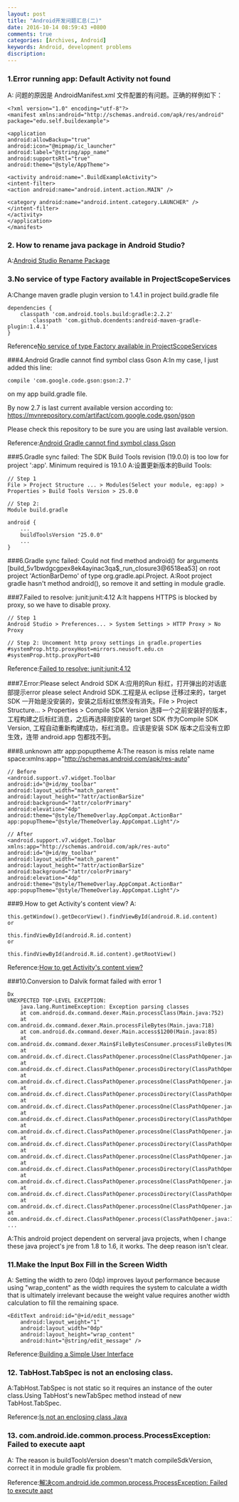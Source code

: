 ```yaml
---
layout: post
title: "Android开发问题汇总(二)"
date: 2016-10-14 08:59:43 +0800
comments: true
categories: [Archives, Android] 
keywords: Android, development problems 
discription: 
---
```


### 1.Error running app: Default Activity not found
A: 问题的原因是 AndroidManifest.xml 文件配置的有问题。正确的样例如下：

```
<?xml version="1.0" encoding="utf-8"?>
<manifest xmlns:android="http://schemas.android.com/apk/res/android"
package="edu.self.buildexample">

<application
android:allowBackup="true"
android:icon="@mipmap/ic_launcher"
android:label="@string/app_name"
android:supportsRtl="true"
android:theme="@style/AppTheme">

<activity android:name=".BuildExampleActivity">
<intent-filter>
<action android:name="android.intent.action.MAIN" />

<category android:name="android.intent.category.LAUNCHER" />
</intent-filter>
</activity>
</application>
</manifest>
```

### 2. How to rename java package in Android Studio?
A:[Android Studio Rename Package](http://stackoverflow.com/questions/16804093/android-studio-rename-package)  

### 3.No service of type Factory available in ProjectScopeServices
A:Change maven gradle plugin version to 1.4.1 in project build.gradle file

```
dependencies {
    classpath 'com.android.tools.build:gradle:2.2.2'
        classpath 'com.github.dcendents:android-maven-gradle-plugin:1.4.1'
}
```
Reference[No service of type Factory available in ProjectScopeServices](http://stackoverflow.com/questions/38825451/no-service-of-type-factory-available-in-projectscopeservices)

###4.Android Gradle cannot find symbol class Gson
A:In my case, I just added this line:

```
compile 'com.google.code.gson:gson:2.7'
```

on my app build.gradle file.

By now 2.7 is last current available version according to: https://mvnrepository.com/artifact/com.google.code.gson/gson

Please check this repository to be sure you are using last available version.

Reference:[Android Gradle cannot find symbol class Gson](http://stackoverflow.com/questions/17913704/android-gradle-cannot-find-symbol-class-gson)

<!--more-->

###5.Gradle sync failed: The SDK Build Tools revision (19.0.0) is too low for project ':app'. Minimum required is 19.1.0
A:设置更新版本的Build Tools: 

```
// Step 1
File > Project Structure ... > Modules(Select your module, eg:app) > Properties > Build Tools Version > 25.0.0

// Step 2:
Module build.gradle

android {
    ...
    buildToolsVersion "25.0.0"
    ...
} 
```

###6.Gradle sync failed: Could not find method android() for arguments [build_5v1bwdgcgpex8ek4ayinac3qa$_run_closure3@6518ea53] on root project 'ActionBarDemo' of type org.gradle.api.Project.
A:Root project gradle hasn't method android(), so remove it and setting in module gradle.

###7.Failed to resolve: junit:junit:4.12
A:It happens HTTPS is blocked by proxy, so we have to disable proxy.

```
// Step 1
Android Studio > Preferences... > System Settings > HTTP Proxy > No Proxy

// Step 2: Uncomment http proxy settings in gradle.properties
#systemProp.http.proxyHost=mirrors.neusoft.edu.cn
#systemProp.http.proxyPort=80

```
Reference:[Failed to resolve: junit:junit:4.12](http://stackoverflow.com/questions/32519219/error23-17-failed-to-resolve-junitjunit4-12)

###7.Error:Please select Android SDK
A:应用的Run 标红，打开弹出的对话底部提示error please select Android SDK.工程是从 eclipse 迁移过来的，target SDK 一开始是没安装的，安装之后标红依然没有消失。File > Project Structure... > Properties > Compile SDK Version 选择一个之前安装好的版本，工程构建之后标红消息，之后再选择刚安装的 target SDK 作为Compile SDK Version, 工程自动重新构建成功，标红消息。应该是安装 SDK
版本之后没有立即生效，连带 android.app 包都找不到。

###8.unknown attr app:popuptheme
A:The reason is miss relate name space:xmlns:app="http://schemas.android.com/apk/res-auto"

```
// Before
<android.support.v7.widget.Toolbar
android:id="@+id/my_toolbar"
android:layout_width="match_parent"
android:layout_height="?attr/actionBarSize"
android:background="?attr/colorPrimary"
android:elevation="4dp"
android:theme="@style/ThemeOverlay.AppCompat.ActionBar"
app:popupTheme="@style/ThemeOverlay.AppCompat.Light"/>

// After
<android.support.v7.widget.Toolbar
xmlns:app="http://schemas.android.com/apk/res-auto"
android:id="@+id/my_toolbar"
android:layout_width="match_parent"
android:layout_height="?attr/actionBarSize"
android:background="?attr/colorPrimary"
android:elevation="4dp"
android:theme="@style/ThemeOverlay.AppCompat.ActionBar"
app:popupTheme="@style/ThemeOverlay.AppCompat.Light"/>

```
###9.How to get Activity's content view?
A:

```
this.getWindow().getDecorView().findViewById(android.R.id.content)
or

this.findViewById(android.R.id.content)
or

this.findViewById(android.R.id.content).getRootView()
```

Reference:[How to get Activity's content view?](http://stackoverflow.com/questions/5273436/how-to-get-activitys-content-view)

###10.Conversion to Dalvik format failed with error 1

```
Dx 
UNEXPECTED TOP-LEVEL EXCEPTION:
    java.lang.RuntimeException: Exception parsing classes
    at com.android.dx.command.dexer.Main.processClass(Main.java:752)
    at com.android.dx.command.dexer.Main.processFileBytes(Main.java:718)
    at com.android.dx.command.dexer.Main.access$1200(Main.java:85)
    at com.android.dx.command.dexer.Main$FileBytesConsumer.processFileBytes(Main.java:1645)
    at com.android.dx.cf.direct.ClassPathOpener.processOne(ClassPathOpener.java:170)
    at com.android.dx.cf.direct.ClassPathOpener.processDirectory(ClassPathOpener.java:229)
    at com.android.dx.cf.direct.ClassPathOpener.processOne(ClassPathOpener.java:158)
    at com.android.dx.cf.direct.ClassPathOpener.processDirectory(ClassPathOpener.java:229)
    at com.android.dx.cf.direct.ClassPathOpener.processOne(ClassPathOpener.java:158)
    at com.android.dx.cf.direct.ClassPathOpener.processDirectory(ClassPathOpener.java:229)
    at com.android.dx.cf.direct.ClassPathOpener.processOne(ClassPathOpener.java:158)
    at com.android.dx.cf.direct.ClassPathOpener.processDirectory(ClassPathOpener.java:229)
    at com.android.dx.cf.direct.ClassPathOpener.processOne(ClassPathOpener.java:158)
    at com.android.dx.cf.direct.ClassPathOpener.processDirectory(ClassPathOpener.java:229)
    at com.android.dx.cf.direct.ClassPathOpener.processOne(ClassPathOpener.java:158)
    at com.android.dx.cf.direct.ClassPathOpener.processDirectory(ClassPathOpener.java:229)
    at com.android.dx.cf.direct.ClassPathOpener.processOne(ClassPathOpener.java:158)
at com.android.dx.cf.direct.ClassPathOpener.process(ClassPathOpener.java:144)
...
```
A:This android project dependent on serveral java projects, when I change these java project's jre from 1.8 to 1.6, it works. The deep reason isn't clear.

### 11.Make the Input Box Fill in the Screen Width
A: Setting the width to zero (0dp) improves layout performance because using "wrap_content" as the width requires the system to calculate a width that is ultimately irrelevant because the weight value requires another width calculation to fill the remaining space.

```
<EditText android:id="@+id/edit_message"
    android:layout_weight="1"
    android:layout_width="0dp"
    android:layout_height="wrap_content"
    android:hint="@string/edit_message" />
```

Reference:[Building a Simple User Interface](https://developer.android.google.cn/training/basics/firstapp/building-ui.html)

### 12. TabHost.TabSpec is not an enclosing class.
A:TabHost.TabSpec is not static so it requires an instance of the outer class.Using TabHost's newTabSpec method instead of new TabHost.TabSpec.

Reference:[Is not an enclosing class Java](http://stackoverflow.com/questions/20252727/is-not-an-enclosing-class-java)

### 13. com.android.ide.common.process.ProcessException: Failed to execute aapt
A: The reason is buildToolsVersion doesn't match compileSdkVersion, correct it in module gradle fix problem.

Reference:[解决com.android.ide.common.process.ProcessException: Failed to execute aapt](http://www.bokezhi.com/490.html)  

